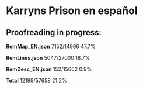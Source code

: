 # Karryns Prison en español  

## Proofreading in progress:  

**RemMap_EN.json**  7152/14996  47.7%  
  
**RemLines.json**   5047/27000  18.7%
   
**RemDesc_EN.json** 152/15662     0.9%  
  
**Total**   12199/57658  21.2%
  
